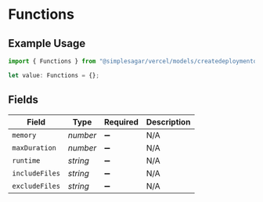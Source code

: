 # Functions

## Example Usage

```typescript
import { Functions } from "@simplesagar/vercel/models/createdeploymentop.js";

let value: Functions = {};
```

## Fields

| Field              | Type               | Required           | Description        |
| ------------------ | ------------------ | ------------------ | ------------------ |
| `memory`           | *number*           | :heavy_minus_sign: | N/A                |
| `maxDuration`      | *number*           | :heavy_minus_sign: | N/A                |
| `runtime`          | *string*           | :heavy_minus_sign: | N/A                |
| `includeFiles`     | *string*           | :heavy_minus_sign: | N/A                |
| `excludeFiles`     | *string*           | :heavy_minus_sign: | N/A                |